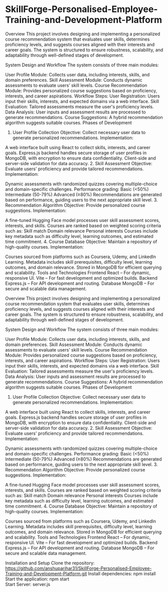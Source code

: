 # SkillForge-Personalised-Employee-Training-and-Development-Platform
Overview
This project involves designing and implementing a personalized course recommendation system that evaluates user skills, determines proficiency levels, and suggests courses aligned with their interests and career goals. The system is structured to ensure robustness, scalability, and adaptability through well-defined stages of development.

System Design and Workflow
The system consists of three main modules:

User Profile Module: Collects user data, including interests, skills, and domain preferences.
Skill Assessment Module: Conducts dynamic assessments to evaluate users’ skill levels.
Course Recommendation Module: Provides personalized course suggestions based on proficiency, interests, and career aspirations.
Workflow Steps:
User Registration: Users input their skills, interests, and expected domains via a web interface.
Skill Evaluation: Tailored assessments measure the user's proficiency levels.
Data Analysis: User inputs and assessment results are processed to generate recommendations.
Course Suggestions: A hybrid recommendation algorithm suggests suitable courses.
Phases of Development
1. User Profile Collection
Objective: Collect necessary user data to generate personalized recommendations.
Implementation:

A web interface built using React to collect skills, interests, and career goals.
Express.js backend handles secure storage of user profiles in MongoDB, with encryption to ensure data confidentiality.
Client-side and server-side validation for data accuracy.
2. Skill Assessment
Objective: Evaluate users' proficiency and provide tailored recommendations.
Implementation:

Dynamic assessments with randomized quizzes covering multiple-choice and domain-specific challenges.
Performance grading:
Basic (<50%)
Intermediate (50-79%)
Advanced (≥80%)
Recommendations are generated based on performance, guiding users to the next appropriate skill level.
3. Recommendation Algorithm
Objective: Provide personalized course suggestions.
Implementation:

A fine-tuned Hugging Face model processes user skill assessment scores, interests, and skills.
Courses are ranked based on weighted scoring criteria such as:
Skill match
Domain relevance
Personal interests
Courses include key metadata such as difficulty level, learning outcomes, and estimated time commitment.
4. Course Database
Objective: Maintain a repository of high-quality courses.
Implementation:

Courses sourced from platforms such as Coursera, Udemy, and LinkedIn Learning.
Metadata includes skill prerequisites, difficulty level, learning outcomes, and domain relevance.
Stored in MongoDB for efficient querying and scalability.
Tools and Technologies
Frontend
React – For dynamic, responsive UI.
Vite – For fast development and optimized builds.
Backend
Express.js – For API development and routing.
Database
MongoDB – For secure and scalable data management.

Overview
This project involves designing and implementing a personalized course recommendation system that evaluates user skills, determines proficiency levels, and suggests courses aligned with their interests and career goals. The system is structured to ensure robustness, scalability, and adaptability through well-defined stages of development.

System Design and Workflow
The system consists of three main modules:

User Profile Module: Collects user data, including interests, skills, and domain preferences.
Skill Assessment Module: Conducts dynamic assessments to evaluate users’ skill levels.
Course Recommendation Module: Provides personalized course suggestions based on proficiency, interests, and career aspirations.
Workflow Steps:
User Registration: Users input their skills, interests, and expected domains via a web interface.
Skill Evaluation: Tailored assessments measure the user's proficiency levels.
Data Analysis: User inputs and assessment results are processed to generate recommendations.
Course Suggestions: A hybrid recommendation algorithm suggests suitable courses.
Phases of Development
1. User Profile Collection
Objective: Collect necessary user data to generate personalized recommendations.
Implementation:

A web interface built using React to collect skills, interests, and career goals.
Express.js backend handles secure storage of user profiles in MongoDB, with encryption to ensure data confidentiality.
Client-side and server-side validation for data accuracy.
2. Skill Assessment
Objective: Evaluate users' proficiency and provide tailored recommendations.
Implementation:

Dynamic assessments with randomized quizzes covering multiple-choice and domain-specific challenges.
Performance grading:
Basic (<50%)
Intermediate (50-79%)
Advanced (≥80%)
Recommendations are generated based on performance, guiding users to the next appropriate skill level.
3. Recommendation Algorithm
Objective: Provide personalized course suggestions.
Implementation:

A fine-tuned Hugging Face model processes user skill assessment scores, interests, and skills.
Courses are ranked based on weighted scoring criteria such as:
Skill match
Domain relevance
Personal interests
Courses include key metadata such as difficulty level, learning outcomes, and estimated time commitment.
4. Course Database
Objective: Maintain a repository of high-quality courses.
Implementation:

Courses sourced from platforms such as Coursera, Udemy, and LinkedIn Learning.
Metadata includes skill prerequisites, difficulty level, learning outcomes, and domain relevance.
Stored in MongoDB for efficient querying and scalability.
Tools and Technologies
Frontend
React – For dynamic, responsive UI.
Vite – For fast development and optimized builds.
Backend
Express.js – For API development and routing.
Database
MongoDB – For secure and scalable data management.


Installation and Setup
Clone the repository:
https://github.com/anshuparihar31/SkillForge-Personalised-Employee-Training-and-Development-Platform.git
Install dependencies:
npm install  
Start the application:
npm start  
Start Server:
server.js
